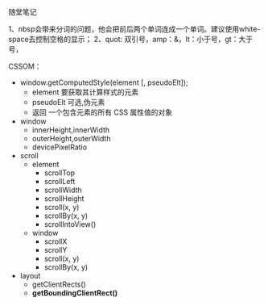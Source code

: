 随堂笔记

1、nbsp会带来分词的问题，他会把前后两个单词连成一个单词。建议使用white-space去控制空格的显示；
2、quot: 双引号，amp：&，lt：小于号，gt：大于号，

CSSOM：

- window.getComputedStyle(element [, pseudoElt]);
  - element 要获取其计算样式的元素
  - pseudoElt 可选,伪元素
  - 返回 一个包含元素的所有 CSS 属性值的对象
- window
  - innerHeight,innerWidth
  - outerHeight,outerWidth
  - devicePixelRatio
- scroll
  - element
    - scrollTop
    - scrollLeft
    - scrollWidth
    - scrollHeight
    - scroll(x, y)
    - scrollBy(x, y)
    - scrollIntoView()
  - window
    - scrollX
    - scrollY
    - scroll(x, y)
    - scrollBy(x, y)
- layout
  - getClientRects()
  - __getBoundingClientRect()__